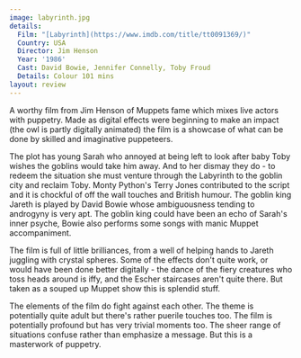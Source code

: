 ```yaml
---
image: labyrinth.jpg
details:
  Film: "[Labyrinth](https://www.imdb.com/title/tt0091369/)"
  Country: USA
  Director: Jim Henson
  Year: '1986'
  Cast: David Bowie, Jennifer Connelly, Toby Froud
  Details: Colour 101 mins
layout: review
---
```

A worthy film from Jim Henson of Muppets fame which mixes live actors with puppetry. Made as digital effects were beginning to make an impact (the owl is partly digitally animated) the film is a showcase of what can be done by skilled and imaginative puppeteers.

The plot has young Sarah who annoyed at being left to look after baby Toby wishes the goblins would take him away. And to her dismay they do - to redeem the situation she must venture through the Labyrinth to the goblin city and reclaim Toby. Monty Python's Terry Jones contributed to the script and it is chockful of off the wall touches and British humour. The goblin king Jareth is played by David Bowie whose ambiguousness tending to androgyny is very apt. The goblin king could have been an echo of Sarah's inner psyche, Bowie also performs some songs with manic Muppet accompaniment.

The film is full of little brilliances, from a well of helping hands to Jareth juggling with crystal spheres. Some of the effects don't quite work, or would have been done better digitally - the dance of the fiery creatures who toss heads around is iffy, and the Escher staircases aren't quite there. But taken as a souped up Muppet show this is splendid stuff.

The elements of the film do fight against each other. The theme is potentially quite adult but there's rather puerile touches too. The film is potentially profound but has very trivial moments too. The sheer range of situations confuse rather than emphasize a message. But this is a masterwork of puppetry.
